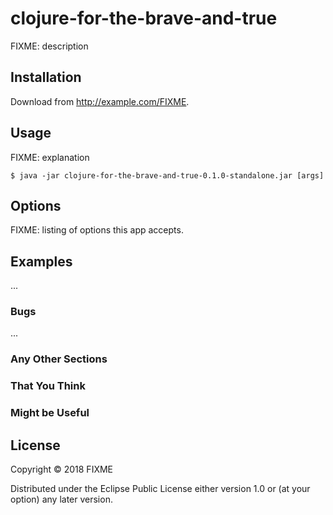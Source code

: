 # clojure-for-the-brave-and-true

FIXME: description

## Installation

Download from http://example.com/FIXME.

## Usage

FIXME: explanation

    $ java -jar clojure-for-the-brave-and-true-0.1.0-standalone.jar [args]

## Options

FIXME: listing of options this app accepts.

## Examples

...

### Bugs

...

### Any Other Sections
### That You Think
### Might be Useful

## License

Copyright © 2018 FIXME

Distributed under the Eclipse Public License either version 1.0 or (at
your option) any later version.
